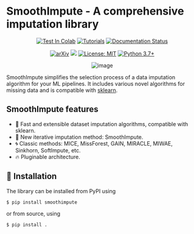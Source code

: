 # SmoothImpute - A comprehensive imputation library

<div align="center">

[![Test In Colab](https://colab.research.google.com/assets/colab-badge.svg)](https://colab.research.google.com/drive/1zGm4VeXsJ-0x6A5_icnknE7mbJ0knUig?usp=sharing)
[![Tutorials](https://github.com/DataQuality-lab/SmoothImpute/actions/workflows/test_tutorials.yml/badge.svg)](TBD)
[![Documentation Status](https://readthedocs.org/projects/smoothimpute/badge/?version=latest)](https://smoothimpute.readthedocs.io/en/latest/?badge=latest)


[![arXiv](https://img.shields.io/badge/arXiv-2206.07769-b31b1b.svg)](https://arxiv.org/abs/2206.07769)
[![](https://pepy.tech/badge/smoothimpute)](https://pypi.org/project/smoothimpute/)
[![License: MIT](https://img.shields.io/badge/License-MIT-blue.svg)](https://opensource.org/licenses/MIT)
[![Python 3.7+](https://img.shields.io/badge/python-3.7+-blue.svg)](https://www.python.org/downloads/release/python-370/)

![image](https://github.com/DataQuality-lab/SmoothImpute/raw/main/docs/arch.png "SmoothImpute")

</div>


SmoothImpute simplifies the selection process of a data imputation algorithm for your ML pipelines.
It includes various novel algorithms for missing data and is compatible with [sklearn](https://scikit-learn.org/stable/).


## SmoothImpute features
- :rocket: Fast and extensible dataset imputation algorithms, compatible with sklearn.
- :key: New iterative imputation method: SmoothImpute.
- :cyclone: Classic methods: MICE, MissForest, GAIN, MIRACLE, MIWAE, Sinkhorn, SoftImpute, etc.
- :fire: Pluginable architecture.

## :rocket: Installation

The library can be installed from PyPI using
```bash
$ pip install smoothimpute
```
or from source, using
```bash
$ pip install .
```
